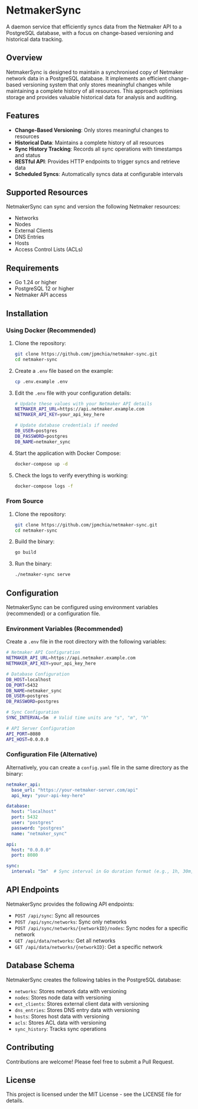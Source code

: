 # NetmakerSync

A daemon service that efficiently syncs data from the Netmaker API to a PostgreSQL database, with a focus on change-based versioning and historical data tracking.

## Overview

NetmakerSync is designed to maintain a synchronised copy of Netmaker network data in a PostgreSQL database. It implements an efficient change-based versioning system that only stores meaningful changes while maintaining a complete history of all resources. This approach optimises storage and provides valuable historical data for analysis and auditing.

## Features

- **Change-Based Versioning**: Only stores meaningful changes to resources
- **Historical Data**: Maintains a complete history of all resources
- **Sync History Tracking**: Records all sync operations with timestamps and status
- **RESTful API**: Provides HTTP endpoints to trigger syncs and retrieve data
- **Scheduled Syncs**: Automatically syncs data at configurable intervals

## Supported Resources

NetmakerSync can sync and version the following Netmaker resources:

- Networks
- Nodes
- External Clients
- DNS Entries
- Hosts
- Access Control Lists (ACLs)

## Requirements

- Go 1.24 or higher
- PostgreSQL 12 or higher
- Netmaker API access

## Installation

### Using Docker (Recommended)

1. Clone the repository:
   ```bash
   git clone https://github.com/jpmchia/netmaker-sync.git
   cd netmaker-sync
   ```

2. Create a `.env` file based on the example:
   ```bash
   cp .env.example .env
   ```

3. Edit the `.env` file with your configuration details:
   ```bash
   # Update these values with your Netmaker API details
   NETMAKER_API_URL=https://api.netmaker.example.com
   NETMAKER_API_KEY=your_api_key_here
   
   # Update database credentials if needed
   DB_USER=postgres
   DB_PASSWORD=postgres
   DB_NAME=netmaker_sync
   ```

4. Start the application with Docker Compose:
   ```bash
   docker-compose up -d
   ```

5. Check the logs to verify everything is working:
   ```bash
   docker-compose logs -f
   ```

### From Source

1. Clone the repository:
   ```bash
   git clone https://github.com/jpmchia/netmaker-sync.git
   cd netmaker-sync
   ```

2. Build the binary:
   ```bash
   go build
   ```

3. Run the binary:
   ```bash
   ./netmaker-sync serve
   ```

## Configuration

NetmakerSync can be configured using environment variables (recommended) or a configuration file.

### Environment Variables (Recommended)

Create a `.env` file in the root directory with the following variables:

```bash
# Netmaker API Configuration
NETMAKER_API_URL=https://api.netmaker.example.com
NETMAKER_API_KEY=your_api_key_here

# Database Configuration
DB_HOST=localhost
DB_PORT=5432
DB_NAME=netmaker_sync
DB_USER=postgres
DB_PASSWORD=postgres

# Sync Configuration
SYNC_INTERVAL=5m  # Valid time units are "s", "m", "h"

# API Server Configuration
API_PORT=8080
API_HOST=0.0.0.0
```

### Configuration File (Alternative)

Alternatively, you can create a `config.yaml` file in the same directory as the binary:

```yaml
netmaker_api:
  base_url: "https://your-netmaker-server.com/api"
  api_key: "your-api-key-here"

database:
  host: "localhost"
  port: 5432
  user: "postgres"
  password: "postgres"
  name: "netmaker_sync"

api:
  host: "0.0.0.0"
  port: 8080

sync:
  interval: "5m"  # Sync interval in Go duration format (e.g., 1h, 30m, 5m)
```

## API Endpoints

NetmakerSync provides the following API endpoints:

- `POST /api/sync`: Sync all resources
- `POST /api/sync/networks`: Sync only networks
- `POST /api/sync/networks/{networkID}/nodes`: Sync nodes for a specific network
- `GET /api/data/networks`: Get all networks
- `GET /api/data/networks/{networkID}`: Get a specific network

## Database Schema

NetmakerSync creates the following tables in the PostgreSQL database:

- `networks`: Stores network data with versioning
- `nodes`: Stores node data with versioning
- `ext_clients`: Stores external client data with versioning
- `dns_entries`: Stores DNS entry data with versioning
- `hosts`: Stores host data with versioning
- `acls`: Stores ACL data with versioning
- `sync_history`: Tracks sync operations

## Contributing

Contributions are welcome! Please feel free to submit a Pull Request.

## License

This project is licensed under the MIT License - see the LICENSE file for details.
